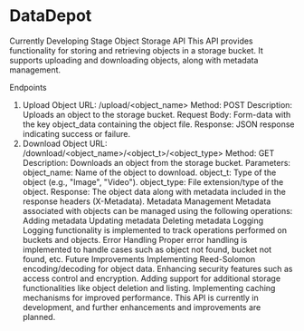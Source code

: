 # DataDepot
Currently Developing Stage
Object Storage API
This API provides functionality for storing and retrieving objects in a storage bucket. It supports uploading and downloading objects, along with metadata management.

Endpoints
1. Upload Object
URL: /upload/<object_name>
Method: POST
Description: Uploads an object to the storage bucket.
Request Body: Form-data with the key object_data containing the object file.
Response: JSON response indicating success or failure.
2. Download Object
URL: /download/<object_name>/<object_t>/<object_type>
Method: GET
Description: Downloads an object from the storage bucket.
Parameters:
object_name: Name of the object to download.
object_t: Type of the object (e.g., "Image", "Video").
object_type: File extension/type of the object.
Response: The object data along with metadata included in the response headers (X-Metadata).
Metadata Management
Metadata associated with objects can be managed using the following operations:
Adding metadata
Updating metadata
Deleting metadata
Logging
Logging functionality is implemented to track operations performed on buckets and objects.
Error Handling
Proper error handling is implemented to handle cases such as object not found, bucket not found, etc.
Future Improvements
Implementing Reed-Solomon encoding/decoding for object data.
Enhancing security features such as access control and encryption.
Adding support for additional storage functionalities like object deletion and listing.
Implementing caching mechanisms for improved performance.
This API is currently in development, and further enhancements and improvements are planned.





